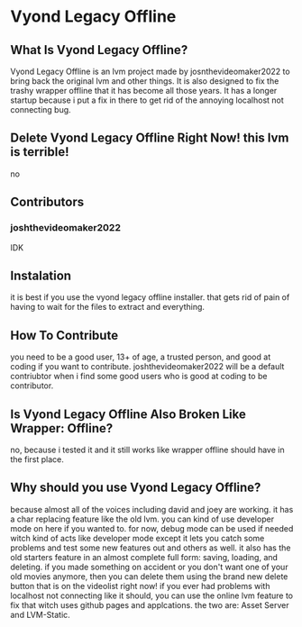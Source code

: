 # Vyond Legacy Offline
## What Is Vyond Legacy Offline?
Vyond Legacy Offline is an lvm project made by josnthevideomaker2022 to bring back the original lvm and other things. It is also designed to fix the trashy wrapper offline that it has become all those years. It has a longer startup because i put a fix in there to get rid of the annoying localhost not connecting bug.

## Delete Vyond Legacy Offline Right Now! this lvm is terrible!
no

## Contributors
### joshthevideomaker2022
IDK

## Instalation
it is best if you use the vyond legacy offline installer. that gets rid of pain of having to wait for the files to extract and everything.

## How To Contribute
you need to be a good user, 13+ of age, a trusted person, and good at coding if you want to contribute. joshthevideomaker2022 will be a default contriubtor
when i find some good users who is good at coding to be contributor.

## Is Vyond Legacy Offline Also Broken Like Wrapper: Offline?
no, because i tested it and it still works like wrapper offline should have in the first place.

## Why should you use Vyond Legacy Offline?
because almost all of the voices including david and joey are working. it has a char replacing feature like the old lvm. you can kind of use developer mode on here if you wanted to. for now, debug mode can be used if needed witch kind of acts like developer mode except it lets you catch some problems and test some new features out and others as well. it also has the old starters feature in an almost complete full form: saving, loading, and deleting. if you made something on accident or you don't want one of your old movies anymore, then you can delete them using the brand new delete button that is on the videolist right now! if you ever had problems with localhost not connecting like it should, you can use the online lvm feature to fix that witch uses github pages and applcations. the two are: Asset Server and LVM-Static.
